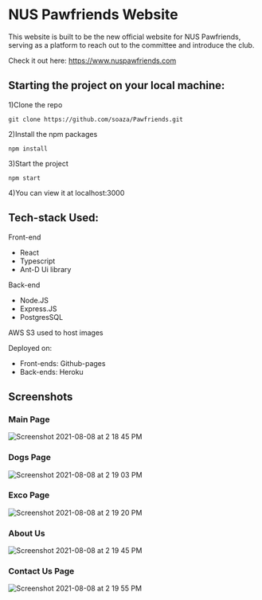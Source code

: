 # NUS Pawfriends Website
This website is built to be the new official website for NUS Pawfriends, serving as a platform to reach out to the committee and introduce the club.
<p>

 Check it out here: https://www.nuspawfriends.com
 </p>
 
## Starting the project on your local machine:
1)Clone the repo

`git clone https://github.com/soaza/Pawfriends.git`

2)Install the npm packages

`npm install`

3)Start the project

`npm start`

4)You can view it at localhost:3000



## Tech-stack Used:
Front-end
- React
- Typescript
- Ant-D Ui library

Back-end
- Node.JS
- Express.JS
- PostgresSQL

AWS S3 used to host images

Deployed on:
- Front-ends: Github-pages
- Back-ends: Heroku



## Screenshots
### <b>Main Page</b>
![Screenshot 2021-08-08 at 2 18 45 PM](https://user-images.githubusercontent.com/65228562/128622796-1176a4ea-effa-4a66-a437-d1e0541878e4.png)

### <b>Dogs Page</b>
![Screenshot 2021-08-08 at 2 19 03 PM](https://user-images.githubusercontent.com/65228562/128622803-cde4f287-6102-4160-859e-b99d8d330c6a.png)

### <b>Exco Page</b>
![Screenshot 2021-08-08 at 2 19 20 PM](https://user-images.githubusercontent.com/65228562/128622810-fc6064ed-7f46-4520-ad80-0acee4891ef6.png)

### <b>About Us</b>
![Screenshot 2021-08-08 at 2 19 45 PM](https://user-images.githubusercontent.com/65228562/128622820-ddd61461-f662-4e22-8fcf-c5886dfe2abf.png)

 
### <b>Contact Us Page</b>
![Screenshot 2021-08-08 at 2 19 55 PM](https://user-images.githubusercontent.com/65228562/128622823-677fdd26-bfca-4e35-ae3a-ebc182ed83d8.png)




